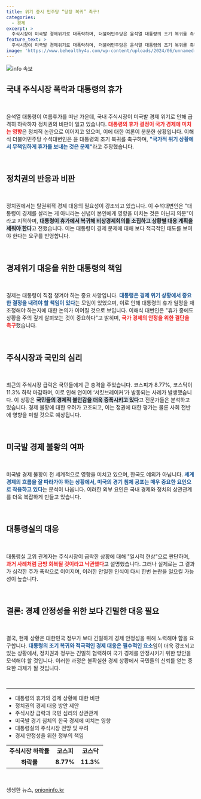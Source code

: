 ```yaml
---
title: 위기 증시 민주당 “당장 복귀” 촉구!
categories:
  - 경제
excerpt: >
  주식시장이 미국발 경제위기로 대폭락하며, 더불어민주당은 윤석열 대통령의 조기 복귀를 촉구하고 나섰다. 민생을 위해 즉각적인 대응을 요구하는 목소리가 높아지는 가운데, 대통령실의 안일한 인식은 여전히 논란을 불러일으키고 있다.
feature_text: >
  주식시장이 미국발 경제위기로 대폭락하며, 더불어민주당은 윤석열 대통령의 조기 복귀를 촉구하고 나섰다. 민생을 위해 즉각적인 대응을 요구하는 목소리가 높아지는 가운데, 대통령실의 안일한 인식은 여전히 논란을 불러일으키고 있다.
image: 'https://www.behealthy4u.com/wp-content/uploads/2024/06/unnamed-file.png'
---
```


<p><img src="https://www.behealthy4u.com/wp-content/uploads/2024/06/unnamed-file.png" alt="info 속보" /></p>

<h2 data-ke-size="size26">국내 주식시장 폭락과 대통령의 휴가</h2>

<p data-ke-size="size16">&nbsp;</p>

<p>윤석열 대통령이 여름휴가를 떠난 가운데, 국내 주식시장이 미국발 경제 위기로 인해 급격히 하락하자 정치권의 비판이 일고 있습니다. <b><span style="color: #ee2323;">대통령의 휴가 결정이 국가 경제에 미치는 영향</span></b>은 정치적 논란으로 이어지고 있으며, 이에 대한 여론이 분분한 상황입니다. 이해식 더불어민주당 수석대변인은 윤 대통령의 조기 복귀를 촉구하며, <b><span style="color: #1a5490;">"국가적 위기 상황에서 무책임하게 휴가를 보내는 것은 문제"</span></b>라고 주장했습니다. </p>

<p data-ke-size="size16">&nbsp;</p>

<h2 data-ke-size="size26">정치권의 반응과 비판</h2>

<p data-ke-size="size16">&nbsp;</p>

<p>정치권에서는 탈권위적 경제 대응의 필요성이 강조되고 있습니다. 이 수석대변인은 "대통령이 경제를 살리는 게 아니라는 신념이 본인에게 영향을 미치는 것은 아닌지 의문"이라고 지적하며, <b><span style="background-color: #21538527;">대통령이 휴가에서 복귀해 비상경제회의를 소집하고 상황별 대응 계획을 세워야 한다</span></b>고 전했습니다. 이는 대통령이 경제 문제에 대해 보다 적극적인 태도를 보여야 한다는 요구를 반영합니다. </p>

<p data-ke-size="size16">&nbsp;</p>

<h2 data-ke-size="size26">경제위기 대응을 위한 대통령의 책임</h2>

<p data-ke-size="size16">&nbsp;</p>

<p>경제는 대통령이 직접 챙겨야 하는 중요 사항입니다. <b><span style="color: #1a5490;">대통령은 경제 위기 상황에서 중요한 결정을 내려야 할 책임이 있다</span></b>는 모임이 있었으며, 이로 인해 대통령의 휴가 일정을 재조정해야 하는지에 대한 논의가 이어질 것으로 보입니다. 이해식 대변인은 "휴가 중에도 상황을 주의 깊게 살펴보는 것이 중요하다"고 밝히며, <b><span style="color: #ee2323;">국가 경제의 안정을 위한 결단을 촉구</span></b>했습니다. </p>

<p data-ke-size="size16">&nbsp;</p>

<h2 data-ke-size="size26">주식시장과 국민의 심리</h2>

<p data-ke-size="size16">&nbsp;</p>

<p>최근의 주식시장 급락은 국민들에게 큰 충격을 주었습니다. 코스피가 8.77%, 코스닥이 11.3% 하락 마감하며, 이로 인해 연이어 ‘서킷브레이커’가 발동되는 사례가 발생했습니다. 이 상황은 <b><span style="background-color: #21538527;">국민들의 경제적 불안감을 더욱 증폭시키고 있다</span></b>고 전문가들은 분석하고 있습니다. 경제 불황에 대한 우려가 고조되고, 이는 정권에 대한 평가는 물론 사회 전반에 영향을 미칠 것으로 예상됩니다. </p>

<p data-ke-size="size16">&nbsp;</p>

<h2 data-ke-size="size26">미국발 경제 불황의 여파</h2>

<p data-ke-size="size16">&nbsp;</p>

<p>미국발 경제 불황이 전 세계적으로 영향을 미치고 있으며, 한국도 예외가 아닙니다. <b><span style="color: #1a5490;">세계 경제의 흐름을 잘 따라가야 하는 상황에서, 미국의 경기 침체 공포는 매우 중요한 요인으로 작용하고 있다</span></b>는 분석이 나옵니다. 이러한 외부 요인은 국내 경제와 정치의 상관관계를 더욱 복잡하게 만들고 있습니다. </p>

<p data-ke-size="size16">&nbsp;</p>

<h2 data-ke-size="size26">대통령실의 대응</h2>

<p data-ke-size="size16">&nbsp;</p>

<p>대통령실 고위 관계자는 주식시장이 급락한 상황에 대해 "일시적 현상"으로 판단하며, <b><span style="color: #ee2323;">과거 사례처럼 금방 회복될 것이라고 낙관했다</span></b>고 설명했습니다. 그러나 실제로는 그 결과가 심각한 주가 폭락으로 이어지며, 이러한 안일한 인식이 다시 한번 논란을 일으킬 가능성이 높습니다. </p>

<p data-ke-size="size16">&nbsp;</p>

<h2 data-ke-size="size26">결론: 경제 안정성을 위한 보다 긴밀한 대응 필요</h2>

<p data-ke-size="size16">&nbsp;</p>

<p>결국, 현재 상황은 대한민국 정부가 보다 긴밀하게 경제 안정성을 위해 노력해야 함을 요구합니다. <b><span style="color: #1a5490;">대통령의 조기 복귀와 적극적인 경제 대응은 필수적인 요소</span></b>임이 더욱 강조되고 있는 상황에서, 정치권과 정부는 긴밀히 협력하여 국가 경제를 안정시키기 위한 방안을 모색해야 할 것입니다. 이러한 과정은 불확실한 경제 상황에서 국민들의 신뢰를 얻는 중요한 과제가 될 것입니다. </p>

<p data-ke-size="size16">&nbsp;</p>

<hr/>

<ul>
    <li>대통령의 휴가와 경제 상황에 대한 비판</li>
    <li>정치권의 경제 대응 방안 제안</li>
    <li>주식시장 급락과 국민 심리의 상관관계</li>
    <li>미국발 경기 침체의 한국 경제에 미치는 영향</li>
    <li>대통령실의 주식시장 전망 및 우려</li>
    <li>경제 안정성을 위한 정부의 책임</li>
</ul>

<table style="width: 100%;">
    <tr>
        <td style="text-align: center; height: 17px;"><b>주식시장 하락률</b></td>
        <td style="text-align: center; height: 17px;"><b>코스피</b></td>
        <td style="text-align: center; height: 17px;"><b>코스닥</b></td>
    </tr>
    <tr>
        <td style="text-align: center; height: 17px;"><b>하락률</b></td>
        <td style="text-align: center; height: 17px;"><b>8.77%</b></td>
        <td style="text-align: center; height: 17px;"><b>11.3%</b></td>
    </tr>
</table>

<p data-ke-size="size16">&nbsp;</p>
생생한 뉴스, <a href="https://onioninfo.kr" rel="dofollow">onioninfo.kr</a>


